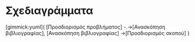 # Σχεδιαγράμματα

[gimmick:yuml]( [Προσδιορισμός προβλήματος] -.->[Ανασκόπηση βιβλιογραφίας], [Ανασκόπηση βιβλιογραφίας] ->[Προσδιορισμός σκοπού] )

